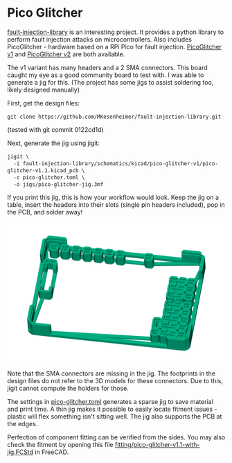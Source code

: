 # Pico Glitcher

[fault-injection-library](https://github.com/MKesenheimer/fault-injection-library)
is an interesting project. It provides a python library to perform fault injection
attacks on microcontrollers.  Also includes PicoGlitcher - hardware based on a RPi
Pico for fault injection. [PicoGlitcher v1](https://www.tindie.com/products/faulty-hardware/picoglitcher-v1-pcb-only/)
and [PicoGlitcher v2](https://www.tindie.com/products/faulty-hardware/picoglitcher-v2/)
are both available.

The v1 variant has many headers and a 2 SMA connectors. This board caught my eye as
a good community board to test with. I was able to generate a jig for this. (The
project has some jigs to assist soldering too, likely designed manually)

First, get the design files:

    git clone https://github.com/MKesenheimer/fault-injection-library.git

(tested with git commit 0122cd1d)

Next, generate the jig using jigit:

    jigit \
      -i fault-injection-library/schematics/kicad/pico-glitcher-v1/pico-glitcher-v1.1.kicad_pcb \
      -c pico-glitcher.toml \
      -o jigs/pico-glitcher-jig.3mf

If you print this jig, this is how your workflow would look. Keep the jig on a table,
insert the headers into their slots (single pin headers included), pop in the PCB,
and solder away!

<img src="fitting/pico-glitcher-jig-usage.gif" width="800" />

Note that the SMA connectors are missing in the jig. The footprints in
the design files do not refer to the 3D models for these connectors. Due to this,
jigit cannot compute the holders for those.

The settings in [pico-glitcher.toml](pico-glitcher.toml) generates a sparse jig
to save material and print time. A thin jig makes it possible to easily locate
fitment issues - plastic will flex something isn't sitting well. The jig also
supports the PCB at the edges.

Perfection of component fitting can be verified from the sides. You may also
check the fitment by opening this file
[fitting/pico-glitcher-v1.1-with-jig.FCStd](fitting/pico-glitcher-v1.1-with-jig.FCStd)
in FreeCAD.
